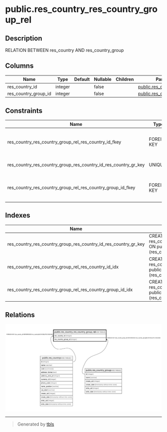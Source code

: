 # public.res_country_res_country_group_rel

## Description

RELATION BETWEEN res_country AND res_country_group

## Columns

| Name | Type | Default | Nullable | Children | Parents | Comment |
| ---- | ---- | ------- | -------- | -------- | ------- | ------- |
| res_country_id | integer |  | false |  | [public.res_country](public.res_country.md) |  |
| res_country_group_id | integer |  | false |  | [public.res_country_group](public.res_country_group.md) |  |

## Constraints

| Name | Type | Definition |
| ---- | ---- | ---------- |
| res_country_res_country_group_rel_res_country_id_fkey | FOREIGN KEY | FOREIGN KEY (res_country_id) REFERENCES res_country(id) ON DELETE CASCADE |
| res_country_res_country_group_res_country_id_res_country_gr_key | UNIQUE | UNIQUE (res_country_id, res_country_group_id) |
| res_country_res_country_group_rel_res_country_group_id_fkey | FOREIGN KEY | FOREIGN KEY (res_country_group_id) REFERENCES res_country_group(id) ON DELETE CASCADE |

## Indexes

| Name | Definition |
| ---- | ---------- |
| res_country_res_country_group_res_country_id_res_country_gr_key | CREATE UNIQUE INDEX res_country_res_country_group_res_country_id_res_country_gr_key ON public.res_country_res_country_group_rel USING btree (res_country_id, res_country_group_id) |
| res_country_res_country_group_rel_res_country_id_idx | CREATE INDEX res_country_res_country_group_rel_res_country_id_idx ON public.res_country_res_country_group_rel USING btree (res_country_id) |
| res_country_res_country_group_rel_res_country_group_id_idx | CREATE INDEX res_country_res_country_group_rel_res_country_group_id_idx ON public.res_country_res_country_group_rel USING btree (res_country_group_id) |

## Relations

![er](public.res_country_res_country_group_rel.svg)

---

> Generated by [tbls](https://github.com/k1LoW/tbls)
